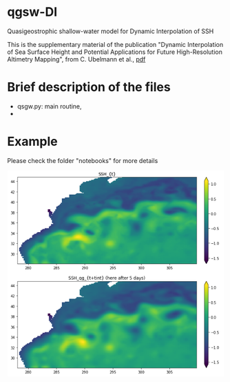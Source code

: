 # qgsw-DI
Quasigeostrophic shallow-water model for Dynamic Interpolation of SSH

This is the supplementary material of the publication "Dynamic Interpolation of Sea Surface Height and Potential Applications for Future High-Resolution Altimetry Mapping", from C. Ubelmann et al., [pdf](https://journals.ametsoc.org/doi/abs/10.1175/JTECH-D-14-00152.1)

# Brief description of the files

* qsgw.py: main routine, 
* 

# Example

Please check the folder "notebooks" for more details

![](example_qgSSH.png)
